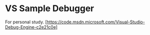 # VS Sample Debugger
For personal study.
[https://code.msdn.microsoft.com/Visual-Studio-Debug-Engine-c2e21c0e]
